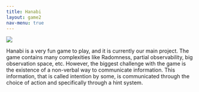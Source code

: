 ```yaml
---
title: Hanabi
layout: game2
nav-menu: true
---
```


<div id="main">
	<div class="inner">
    <div class=" h-100 d-flex justify-content-center align-items-center">
  
  <img class="gameimage" src="{{ site.baseurl }}/assets/images/g2.png">
      <p>Hanabi is a very fun game to play, and it is currently our main project. The game contains many 
complexities like Radomness, partial observability, big observation space, etc. However, the biggest 
challenge with the game is the existence of a non-verbal way to communicate information. This 
information, that is called intention by some, is communicated through the choice of action and 
specifically through a hint system. </p>
  
</div>
    </div>
    </div>
